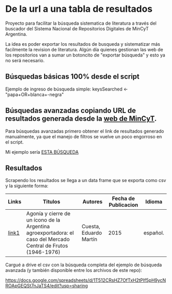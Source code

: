 # De la url a una tabla de resultados

Proyecto para facilitar la búsqueda sistematica de literatura a través del buscador del Sistema Nacional de Repositorios Digitales de MinCyT Argentina.

La idea es poder exportar los resultados de busqueda y sistematizar más facilmente la revision de literatura. Algún día quienes gestionan las web de los repositorios van a sumar un botoncito de "exportar búsqueda" y esto ya no será necesario.

## Búsquedas básicas 100% desde el script

Ejemplo de ingreso de búsqueda simple:
keysSearched <- "papa+OR+blanca+-negra"

## Búsquedas avanzadas copiando URL de resultados generada desde la [web de MinCyT](https://repositoriosdigitales.mincyt.gob.ar/vufind/Search/Home).


Para búsquedas avanzadas primero obtener el link de resultados generado manualmente, ya que el manejo de filtros se vuelve un poco engorroso en el script.

Mi ejemplo sería [ESTA BÚSQUEDA](https://repositoriosdigitales.mincyt.gob.ar/vufind/Search/Results?filter%5B%5D=~language%3A%22spa%22&filter%5B%5D=~format%3A%22article%22&filter%5B%5D=~format%3A%22workingPaper%22&filter%5B%5D=~format%3A%22report%22&filter%5B%5D=~format%3A%22bookPart%22&filter%5B%5D=~eu_rights_str_mv%3A%22openAccess%22&filter%5B%5D=~reponame_str%3A%22Biblioteca+Digital+%28UBA-FCE%29%22&filter%5B%5D=~reponame_str%3A%22CONICET+Digital+%28CONICET%29%22&filter%5B%5D=~reponame_str%3A%22Filo+Digital+%28UBA-FFyL%29%22&filter%5B%5D=~reponame_str%3A%22Memoria+Acad%C3%A9mica+%28UNLP-FAHCE%29%22&filter%5B%5D=~reponame_str%3A%22RepHipUNR+%28UNR%29%22&filter%5B%5D=~reponame_str%3A%22Repositorio+Digital+San+Andr%C3%A9s+%28UdeSa%29%22&filter%5B%5D=~reponame_str%3A%22Repositorio+Digital+Universitario+%28UNC%29%22&filter%5B%5D=~reponame_str%3A%22Repositorio+Digital+UNLaM%22&filter%5B%5D=~reponame_str%3A%22Repositorio+Institucional+%28UNSAM%29%22&filter%5B%5D=~reponame_str%3A%22RIDAA+%28UNQ%29%22&filter%5B%5D=~reponame_str%3A%22SEDICI+%28UNLP%29%22&filter%5B%5D=publishDate%3A%22%5B2000+TO+2021%5D%22&join=AND&bool0%5B%5D=AND&lookfor0%5B%5D=salar%2A&lookfor0%5B%5D=actividad%2A&type0%5B%5D=AllFields&type0%5B%5D=AllFields) 

## Resultados

Scrapendo los resultados se llega a un data frame que se exporta como csv y la siguiente forma:

| Links         | Titulos       | Autores  | Fecha de Publicacion | Idioma |
| ------------- | ------------- | -------- | -------------------- | ------ |
| [link1](https://repositoriosdigitales.mincyt.gob.ar/vufind/Record/CONICETDig_e261125dc1aa186a1d5d7cea2567888e)  | Agonía y cierre de un ícono de la Argentina agroexportadora: el caso del Mercado Central de Frutos (1946-1976)           | Cuesta, Eduardo Martín | 2015 | español. |
                      
Cargué a drive el csv con la búsqueda completa del ejemplo de búsqueda avanzada (y también disponible entre los archivos de este repo):

https://docs.google.com/spreadsheets/d/1T512CRsHZ7OfTxH2tPIf5pH9ycNROApGEQSt7nJaTS4/edit?usp=sharing 
